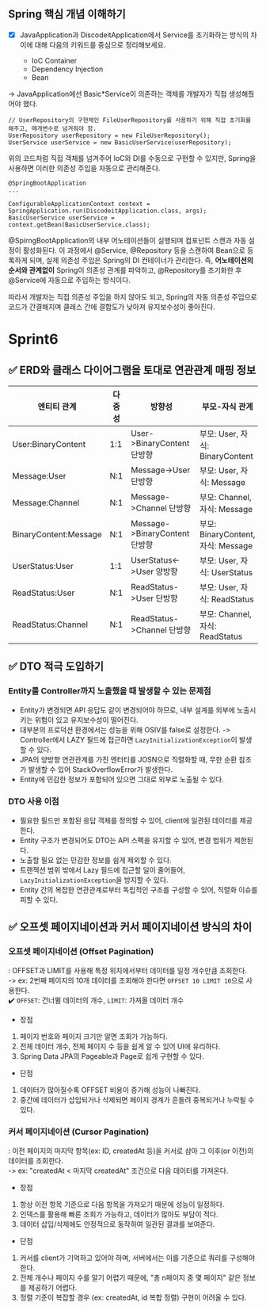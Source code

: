 ## Spring 핵심 개념 이해하기

- [x] JavaApplication과 DiscodeitApplication에서 Service를 초기화하는 방식의 차이에 대해 다음의 키워드를 중심으로 정리해보세요.

    - IoC Container
    - Dependency Injection
    - Bean

-> JavaApplication에선 Basic*Service이 의존하는 객체를 개발자가 직접 생성해줬어야 했다.

```
// UserRepository의 구현체인 FileUserRepository를 사용하기 위해 직접 초기화를 해주고, 매개변수로 넘겨줘야 함.
UserRepository userRepository = new FileUserRepository();
UserService userService = new BasicUserService(userRepository); 
``` 

위의 코드처럼 직접 객체를 넘겨주어 IoC와 DI를 수동으로 구현할 수 있지만,
Spring을 사용하면 이러한 의존성 주입을 자동으로 관리해준다.

```
@SpringBootApplication
...

ConfigurableApplicationContext context = SpringApplication.run(DiscodeitApplication.class, args);
BasicUserService userService = context.getBean(BasicUserService.class);
```

@SpirngBootApplication의 내부 어노테이션들이 실행되며 컴포넌트 스캔과 자동 설정이 활성화된다. 이 과정에서 @Service, @Repository
등을 스캔하여 Bean으로 등록하게 되며, 실제 의존성 주입은 Spring의 DI 컨테이너가 관리한다.
즉, **어노테이션의 순서와 관계없이** Spring이 의존성 관계를 파악하고, @Repository를 초기화한 후 @Service에 자동으로 주입하는 방식이다.

따라서 개발자는 직접 의존성 주입을 하지 않아도 되고, Spring의 자동 의존성 주입으로 코드가 간결해지며 클래스 간에 결합도가 낮아져 유지보수성이 좋아진다.

# Sprint6

## ✅ ERD와 클래스 다이어그램을 토대로 연관관계 매핑 정보

| 엔티티 관계           	    | 다중성 	    | 방향성                        	 | 부모-자식 관계                     	              | 연관관계의 주인 	          |
|-----------------------|----------|------------------------------|---------------------------------------------|---------------------|
| User:BinaryContent 	  | 1:1    	 | User->BinaryContent 단방향 	    | 부모: User, 자식: BinaryContent 	            | User           	   |
| Message:User        	 | N:1    	 | Message->User 단방향            | 부모: User, 자식: Message 	                   | Message 	          |
| Message:Channel	      | N:1 	    | Message->Channel 단방향 	       | 부모: Channel, 자식: Message	                 | Message 	          |
| BinaryContent:Message | N:1	     | Message->BinaryContent 단방향 	 | 부모: BinaryContent, 자식: Message	       | Message	 |
| UserStatus:User	      | 1:1 	    | UserStatus<->User 양방향        | 부모: User, 자식: UserStatus                | UserStatus       |
| ReadStatus:User	      | N:1 	    | ReadStatus->User 단방향         | 부모: User, 자식: ReadStatus                | ReadStatus       |
| ReadStatus:Channel	   | N:1 	    | ReadStatus->Channel 단방향	     | 부모: Channel, 자식: ReadStatus             | ReadStatus       |

## ✅ DTO 적극 도입하기

### Entity를 Controller까지 노출했을 때 발생할 수 있는 문제점

- Entity가 변경되면 API 응답도 같이 변경되어야 하므로, 내부 설계를 외부에 노출시키는 위험이 있고 유지보수성이 떨어진다.
- 대부분의 프로덕션 환경에서는 성능을 위해 OSIV를 false로 설정한다. -> Controller에서 LAZY 필드에 접근하면
  `LazyInitializationException`이 발생할 수 있다.
- JPA의 양방향 연관관계를 가진 엔터티를 JOSN으로 직렬화할 때, 무한 순환 참조가 발생할 수 있어 StackOverflowError가 발생한다.
- Entity에 민감한 정보가 포함되어 있으면 그대로 외부로 노출될 수 있다.

### DTO 사용 이점

- 필요한 필드만 포함된 응답 객체를 정의할 수 있어, client에 일관된 데이터를 제공한다.
- Entity 구조가 변경되어도 DTO는 API 스펙을 유지할 수 있어, 변경 범위가 제한된다.
- 노출할 필요 없는 민감한 정보를 쉽게 제외할 수 있다.
- 트랜잭션 범위 밖에서 Lazy 필드에 접근할 일이 줄어들어, `LazyInitializationException`을 방지할 수 있다.
- Entity 간의 복잡한 연관관계로부터 독립적인 구조를 구성할 수 있어, 직렬화 이슈를 피할 수 있다.

## ✅ 오프셋 페이지네이션과 커서 페이지네이션 방식의 차이


### 오프셋 페이지네이션 (Offset Pagination)


: OFFSET과 LIMIT를 사용해 특정 위치에서부터 데이터를 일정 개수만큼 조회한다. 
<br>-> ex: 2번째 페이지의 10개 데이터를 조회해야 한다면 `OFFSET 10 LIMIT 10`으로 사용한다.
<br>✔️ `OFFSET`: 건너뛸 데이터의 개수, `LIMIT`: 가져올 데이터 개수 

- 장점
1. 페이지 번호와 페이지 크기만 알면 조회가 가능하다.
2. 전체 데이터 개수, 전체 페이지 수 등을 쉽게 알 수 있어 UI에 유리하다.
3. Spring Data JPA의 Pageable과 Page<T>로 쉽게 구현할 수 있다.

- 단점  
1. 데이터가 많아질수록 OFFSET 비용이 증가해 성능이 나빠진다.
2. 중간에 데이터가 삽입되거나 삭제되면 페이지 경계가 흔들려 중복되거나 누락될 수 있다.

###  커서 페이지네이션 (Cursor Pagination)


: 이전 페이지의 마지막 항목(ex: ID, createdAt 등)을 커서로 삼아 그 이후(or 이전)의 데이터를 조회한다.
<br>-> ex: "createdAt < 마지막 createdAt" 조건으로 다음 데이터를 가져온다.

- 장점
1. 항상 이전 항목 기준으로 다음 항목을 가져오기 때문에 성능이 일정하다.
2. 인덱스를 활용해 빠른 조회가 가능하고, 데이터가 많아도 부담이 적다.
3. 데이터 삽입/삭제에도 안정적으로 동작하여 일관된 결과를 보여준다.

- 단점
1. 커서를 client가 기억하고 있어야 하며, 서버에서는 이를 기준으로 쿼리를 구성해야 한다.
2. 전체 개수나 페이지 수를 알기 어렵기 때문에, "총 n페이지 중 몇 페이지" 같은 정보를 제공하기 어렵다.
3. 정렬 기준이 복잡할 경우 (ex: createdAt, id 복합 정렬) 구현이 어려울 수 있다.
